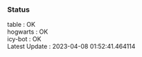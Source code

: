 ### Status


table : OK  
hogwarts : OK  
icy-bot : OK  
Latest Update : 2023-04-08 01:52:41.464114
